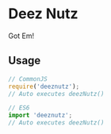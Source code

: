 # Deez Nutz

Got Em!

## Usage

```javascript
// CommonJS
require('deeznutz');
// Auto executes deezNutz()

// ES6
import 'deeznutz';
// Auto executes deezNutz()
```
